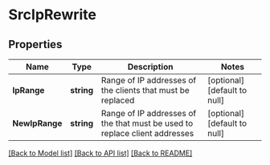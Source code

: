 # SrcIpRewrite

## Properties
Name | Type | Description | Notes
------------ | ------------- | ------------- | -------------
**IpRange** | **string** | Range of IP addresses of the clients that must be replaced | [optional] [default to null]
**NewIpRange** | **string** | Range of IP addresses of the that must be used to replace client addresses | [optional] [default to null]

[[Back to Model list]](../README.md#documentation-for-models) [[Back to API list]](../README.md#documentation-for-api-endpoints) [[Back to README]](../README.md)


